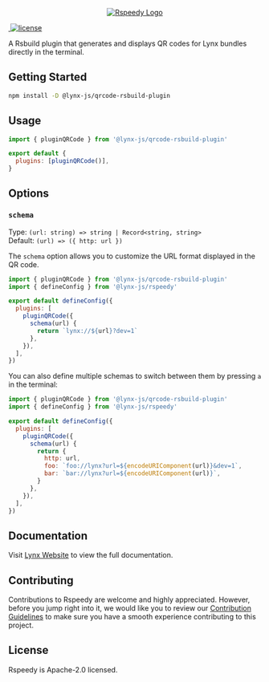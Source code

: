 <p align="center">
  <a href="https://lynxjs.org/rspeedy" target="blank"><img src="https://lf-lynx.tiktok-cdns.com/obj/lynx-artifacts-oss-sg/lynx-website/assets/rspeedy-banner.png" alt="Rspeedy Logo" /></a>
</p>

<p>
  <a aria-label="NPM version" href="https://www.npmjs.com/package/@lynx-js/qrcode-rsbuild-plugin">
    <img alt="" src="https://img.shields.io/npm/v/@lynx-js/qrcode-rsbuild-plugin?logo=npm">
  </a>
  <a aria-label="License" href="https://www.npmjs.com/package/@lynx-js/qrcode-rsbuild-plugin">
    <img src="https://img.shields.io/badge/License-Apache--2.0-blue" alt="license" />
  </a>
</p>

A Rsbuild plugin that generates and displays QR codes for Lynx bundles directly in the terminal.

## Getting Started

```bash
npm install -D @lynx-js/qrcode-rsbuild-plugin
```

## Usage

<!-- eslint-disable -->

```js
import { pluginQRCode } from '@lynx-js/qrcode-rsbuild-plugin'

export default {
  plugins: [pluginQRCode()],
}
```

## Options

### `schema`

Type: `(url: string) => string | Record<string, string>`\
Default: `(url) => ({ http: url })`

The `schema` option allows you to customize the URL format displayed in the QR code.

<!-- eslint-disable -->

```js
import { pluginQRCode } from '@lynx-js/qrcode-rsbuild-plugin'
import { defineConfig } from '@lynx-js/rspeedy'

export default defineConfig({
  plugins: [
    pluginQRCode({
      schema(url) {
        return `lynx://${url}?dev=1`
      },
    }),
  ],
})
```

You can also define multiple schemas to switch between them by pressing `a` in the terminal:

<!-- eslint-disable -->

```js
import { pluginQRCode } from '@lynx-js/qrcode-rsbuild-plugin'
import { defineConfig } from '@lynx-js/rspeedy'

export default defineConfig({
  plugins: [
    pluginQRCode({
      schema(url) {
        return {
          http: url,
          foo: `foo://lynx?url=${encodeURIComponent(url)}&dev=1`,
          bar: `bar://lynx?url=${encodeURIComponent(url)}`,
        }
      },
    }),
  ],
})
```

## Documentation

Visit [Lynx Website](https://lynxjs.org/api/rspeedy/qrcode-rsbuild-plugin.pluginqrcode.html) to view the full documentation.

## Contributing

Contributions to Rspeedy are welcome and highly appreciated. However, before you jump right into it, we would like you to review our [Contribution Guidelines](/CONTRIBUTING.md) to make sure you have a smooth experience contributing to this project.

## License

Rspeedy is Apache-2.0 licensed.
